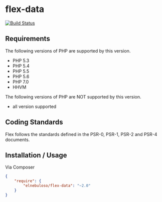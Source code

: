 # flex-data

[![Build Status](https://travis-ci.org/elnebuloso/flex-data.svg?branch=master)](https://travis-ci.org/elnebuloso/flex-data)

## Requirements

The following versions of PHP are supported by this version.

* PHP 5.3
* PHP 5.4
* PHP 5.5
* PHP 5.6
* PHP 7.0
* HHVM

The following versions of PHP are NOT supported by this version.

* all version supported

## Coding Standards

Flex follows the standards defined in the PSR-0, PSR-1, PSR-2 and PSR-4 documents.

## Installation / Usage

Via Composer

``` json
{
    "require": {
        "elnebuloso/flex-data": "~2.0"
    }
}
```